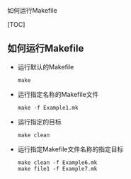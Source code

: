 如何运行Makefile

[TOC]



## 如何运行Makefile

* 运行默认的Makefile

  ```shell
  make
  ```
* 运行指定名称的Makefile文件

  ```SHELL
  make -f Example1.mk
  ```
* 运行指定的目标

  ```SHE	
  make clean
  ```

* 运行指定Makefile文件名称的指定目标

  ```SHELL
  make clean -f Example6.mk
  make file1 -f Example7.mk 
  ```

  
